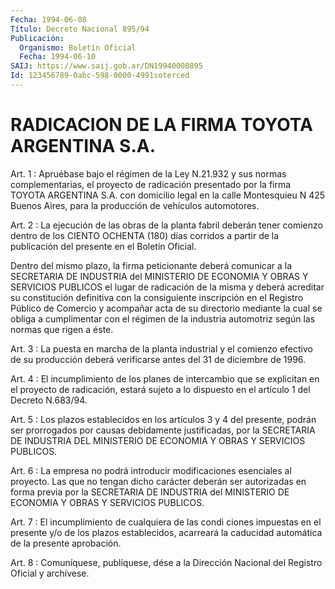 ```yaml
---
Fecha: 1994-06-08
Título: Decreto Nacional 895/94
Publicación:
  Organismo: Boletín Oficial
  Fecha: 1994-06-10
SAIJ: https://www.saij.gob.ar/DN19940000895
Id: 123456789-0abc-598-0000-4991soterced
---
```

# RADICACION DE LA FIRMA TOYOTA ARGENTINA S.A.

<a id="1"></a>
Art.  1  :  Apruébase bajo el régimen de la Ley N.21.932 y sus normas complementarias,  el  proyecto  de radicación presentado por la  firma TOYOTA ARGENTINA S.A. con domicilio  legal  en  la  calle Montesquieu  N  425  Buenos  Aires, para la producción de vehículos automotores.

<a id="2"></a>
Art. 2 : La ejecución de las obras de la planta fabril deberán tener  comienzo  dentro de los CIENTO OCHENTA (180) días corridos a partir  de la publicación  del  presente  en  el  Boletín  Oficial.

Dentro del  mismo  plazo,  la firma peticionante deberá comunicar a la SECRETARIA DE INDUSTRIA del  MINISTERIO  DE  ECONOMIA  Y OBRAS Y SERVICIOS  PUBLICOS  el  lugar  de  radicación de la misma y deberá acreditar  su  constitución  definitiva    con    la   consiguiente inscripción en el Registro Público de Comercio y acompañar  acta de su  directorio  mediante  la  cual  se obliga a cumplimentar con el régimen de la industria automotriz según  las  normas  que  rigen a éste.

<a id="3"></a>
Art.  3  :  La  puesta  en marcha de la planta industrial y el comienzo efectivo de su producción  deberá verificarse antes del 31 de diciembre de 1996.

<a id="4"></a>
Art. 4 : El incumplimiento de los planes de intercambio que se explicitan  en  el  proyecto  de  radicación,  estará  sujeto  a lo dispuesto en el artículo 1 del Decreto N.683/94.

<a id="5"></a>
Art.  5  :  Los plazos establecidos en los artículos 3 y 4 del presente, podrán ser prorrogados por causas debidamente justificadas, por  la  SECRETARIA  DE  INDUSTRIA  DEL MINISTERIO DE ECONOMIA Y OBRAS Y SERVICIOS PUBLICOS.

<a id="6"></a>
Art.  6  :  La  empresa  no  podrá  introducir  modificaciones esenciales  al  proyecto. Las que no tengan dicho carácter  deberán ser autorizadas en  forma previa por la SECRETARIA DE INDUSTRIA del MINISTERIO DE ECONOMIA Y OBRAS Y SERVICIOS PUBLICOS.

<a id="7"></a>
Art.  7  : El incumplimiento de cualquiera de las condi ciones impuestas en el  presente y/o de los plazos establecidos, acarreará la caducidad automática de la presente aprobación.

<a id="8"></a>
Art. 8 : Comuníquese, publíquese, dése a la Dirección Nacional del Registro Oficial y archívese.